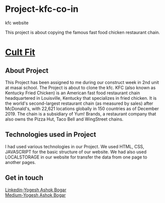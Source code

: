 # Project-kfc-co-in
kfc website

This project is about copying the famous fast food chicken restaurant chain.
# <a href="https://online.kfc.co.in/">Cult Fit</a>
<h2>About Project</h2>
<p>
    This Project has been assigned to me during our construct week in 2nd unit at masai school. The Project is about to clone the kfc. KFC (also known as Kentucky Fried Chicken) is an American fast food restaurant chain headquartered in Louisville, Kentucky that specializes in fried chicken. It is the world's second-largest restaurant chain (as measured by sales) after McDonald's, with 22,621 locations globally in 150 countries as of December 2019. The chain is a subsidiary of Yum! Brands, a restaurant company that also owns the Pizza Hut, Taco Bell and WingStreet chains. </p>
<h2>Technologies used in Project</h2>
<p>
    I had used various technologies in our Project. We used HTML, CSS, JAVASCRIPT for the basic structure of our website. We had also used LOCALSTORAGE in our website for transfer the data from one page to another pages.
</p>


  
<h2>Get in touch</h2>

<div><a href="https://www.linkedin.com/in/yogesh-bogar-0bb066219/">Linkedin-Yogesh Ashok Bogar</a></div>
<div><a href="https://medium.com/@yogeshbogar099">Medium-Yogesh Ashok Bogar</a></div>


    

